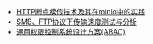 - [HTTP断点续传技术及其在minio中的实践](report/HTTP_Range/HTTP_Range)
- [SMB、FTP协议下传输速度测试与分析](report/SMBvsFTP/SMBvsFTP.md)
- [通用权限控制系统设计方案(ABAC)](report/authority/authority.md)